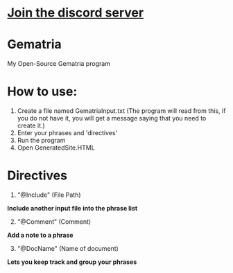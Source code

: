 [Join the discord server](https://discord.gg/mA8MMeUwsR)
=======

# Gematria
My Open-Source Gematria program

# How to use:
1. Create a file named GematriaInput.txt (The program will read from this, if you do not have it, you will get a message saying that you need to create it.)
2. Enter your phrases and 'directives'
3. Run the program
4. Open GeneratedSite.HTML

# Directives
1. "@Include" (File Path)

__Include another input file into the phrase list__

2. "@Comment" (Comment)

__Add a note to a phrase__

3. "@DocName" (Name of document)

__Lets you keep track and group your phrases__
